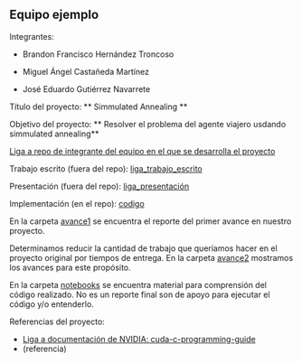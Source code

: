 ## Equipo ejemplo

Integrantes:

* Brandon Francisco Hernández Troncoso

* Miguel Ángel Castañeda Martínez

* José Eduardo Gutiérrez Navarrete

Título del proyecto: ** Simmulated Annealing **

Objetivo del proyecto: ** Resolver el problema del agente viajero usdando simmulated annealing**

[Liga a repo de integrante del equipo en el que se desarrolla el proyecto]()

Trabajo escrito (fuera del repo): [liga_trabajo_escrito]()

Presentación (fuera del repo): [liga_presentación]()

Implementación (en el repo): [codigo](src) 

En la carpeta [avance1](avance1) se encuentra el reporte del primer avance en nuestro proyecto. 

Determinamos reducir la cantidad de trabajo que queríamos hacer en el proyecto original por tiempos de entrega. En la carpeta [avance2](avance2) mostramos los avances para este propósito.

En la carpeta [notebooks](notebooks) se encuentra material para comprensión del código realizado. No es un reporte final son de apoyo para ejecutar el código y/o entenderlo.

Referencias del proyecto:

* [Liga a documentación de NVIDIA: cuda-c-programming-guide](http://docs.nvidia.com/cuda/cuda-c-programming-guide/#axzz4cvQxAHMZ)
* (referencia)
